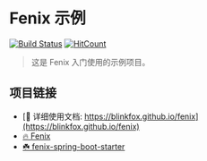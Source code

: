 # Fenix 示例

[![Build Status](https://secure.travis-ci.org/blinkfox/fenix-example.svg)](https://travis-ci.org/blinkfox/fenix-example) [![HitCount](http://hits.dwyl.io/blinkfox/fenix-example.svg)](http://hits.dwyl.io/blinkfox/fenix-example)

> 这是 Fenix 入门使用的示例项目。

## 项目链接

- [📖 详细使用文档: https://blinkfox.github.io/fenix](https://blinkfox.github.io/fenix)
- [🔥 Fenix](https://github.com/blinkfox/fenix)
- [☘️ fenix-spring-boot-starter](https://github.com/blinkfox/fenix-spring-boot-starter)
